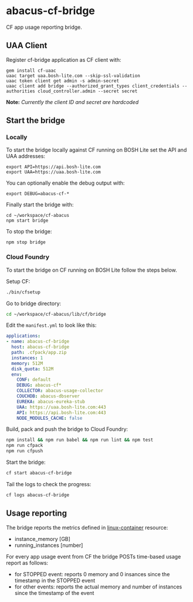 abacus-cf-bridge
===

CF app usage reporting bridge.


## UAA Client

Register cf-bridge application as CF client with:

```
gem install cf-uaac
uaac target uaa.bosh-lite.com --skip-ssl-validation
uaac token client get admin -s admin-secret
uaac client add bridge --authorized_grant_types client_credentials --authorities cloud_controller.admin --secret secret
```

**Note:** *Currently the client ID and secret are hardcoded*

## Start the bridge

### Locally

To start the bridge locally against CF running on BOSH Lite set the API and UAA addresses:

```
export API=https://api.bosh-lite.com
export UAA=https://uaa.bosh-lite.com
```

You can optionally enable the debug output with:

```
export DEBUG=abacus-cf-*
```

Finally start the bridge with:

```
cd ~/workspace/cf-abacus
npm start bridge
```

To stop the bridge:

```
npm stop bridge
```

### Cloud Foundry

To start the bridge on CF running on BOSH Lite follow the steps below.

Setup CF:
```bash
./bin/cfsetup
```
Go to bridge directory:
```bash
cd ~/workspace/cf-abacus/lib/cf/bridge
```

Edit the `manifest.yml` to look like this:
```yml
applications:
- name: abacus-cf-bridge
  host: abacus-cf-bridge
  path: .cfpack/app.zip
  instances: 1
  memory: 512M
  disk_quota: 512M
  env:
    CONF: default
    DEBUG: abacus-cf*
    COLLECTOR: abacus-usage-collector
    COUCHDB: abacus-dbserver
    EUREKA: abacus-eureka-stub
    UAA: https://uaa.bosh-lite.com:443
    API: https://api.bosh-lite.com:443
    NODE_MODULES_CACHE: false
```

Build, pack and push the bridge to Cloud Foundry:
```bash
npm install && npm run babel && npm run lint && npm test
npm run cfpack
npm run cfpush
```

Start the bridge:
```bash
cf start abacus-cf-bridge
```

Tail the logs to check the progress:
```bash
cf logs abacus-cf-bridge
```

## Usage reporting

The bridge reports the metrics defined in [linux-container](https://github.com/cloudfoundry-incubator/cf-abacus/blob/master/lib/stubs/provisioning/src/resources/linux-container.js) resource:
- instance_memory [GB]
- running_instances [number]
 
For every app usage event from CF the bridge POSTs time-based usage report as follows:
- for STOPPED event: reports 0 memory and 0 insances since the timestamp in the STOPPED event
- for other events: reports the actual memory and number of instances since the timestamp of the event
